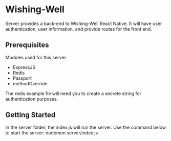 # Wishing-Well
Server provides a back-end to Wishing-Well React Native.
It will have user authentication, user information, and provide routes for the front end.

## Prerequisites
Modules used for this server:
- ExpressJS
- Redis
- Passport
- methodOverride

The redis example fie will need you to create a secrete string for authentication purposes.
 

##  Getting Started
In the server folder, the index.js will run the server.  Use the command below to start the server: nodemon server/index.js
